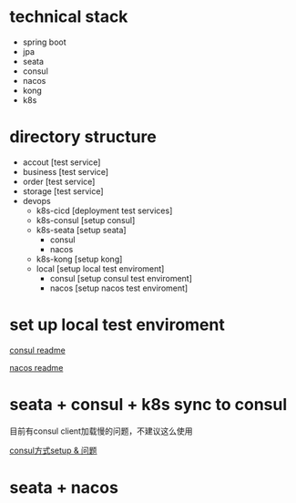 # technical stack
- spring boot
- jpa
- seata
- consul
- nacos
- kong
- k8s

# directory structure
- accout [test service]
- business [test service]
- order [test service]
- storage [test service]
- devops
   - k8s-cicd [deployment test services]
   - k8s-consul [setup consul]
   - k8s-seata [setup seata]
      - consul 
      - nacos
   - k8s-kong [setup kong]
   - local [setup local test enviroment]
      - consul [setup consul test enviroment]
      - nacos [setup nacos test enviroment]

# set up local test enviroment

[consul readme](https://github.com/pjhu/seata/tree/master/devops/local/consul/readme.MD)

[nacos readme](https://github.com/pjhu/seata/tree/master/devops/local/nacos/readme.MD)

# seata + consul + k8s sync to consul

目前有consul client加载慢的问题，不建议这么使用

[consul方式setup & 问题](https://github.com/pjhu/seata/tree/master/devops/k8s-seata/consul/readme.MD)

# seata + nacos